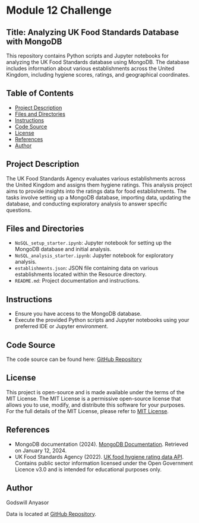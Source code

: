 # Module 12 Challenge

## Title: Analyzing UK Food Standards Database with MongoDB

This repository contains Python scripts and Jupyter notebooks for analyzing the UK Food Standards database using MongoDB. The database includes information about various establishments across the United Kingdom, including hygiene scores, ratings, and geographical coordinates.

## Table of Contents
- [Project Description](#project-description)
- [Files and Directories](#files-and-directories)
- [Instructions](#instructions)
- [Code Source](#code-source)
- [License](#license)
- [References](#references)
- [Author](#author)

## Project Description

The UK Food Standards Agency evaluates various establishments across the United Kingdom and assigns them hygiene ratings. This analysis project aims to provide insights into the ratings data for food establishments. The tasks involve setting up a MongoDB database, importing data, updating the database, and conducting exploratory analysis to answer specific questions.

## Files and Directories

- `NoSQL_setup_starter.ipynb`: Jupyter notebook for setting up the MongoDB database and initial analysis.
- `NoSQL_analysis_starter.ipynb`: Jupyter notebook for exploratory analysis.
- `establishments.json`: JSON file containing data on various establishments located within the Resource directory.
- `README.md`: Project documentation and instructions.

## Instructions

- Ensure you have access to the MongoDB database.
- Execute the provided Python scripts and Jupyter notebooks using your preferred IDE or Jupyter environment.

## Code Source

The code source can be found here: [GitHub Repository](https://github.com/AnyasorG/nosql-challenge.git)

## License

This project is open-source and is made available under the terms of the MIT License. The MIT License is a permissive open-source license that allows you to use, modify, and distribute this software for your purposes. For the full details of the MIT License, please refer to [MIT License](https://choosealicense.com/licenses/mit/).

## References

- MongoDB documentation (2024). [MongoDB Documentation](https://docs.mongodb.com/). Retrieved on January 12, 2024.
- UK Food Standards Agency (2022). [UK food hygiene rating data API](https://ratings.food.gov.uk/open-data/en-GB). Contains public sector information licensed under the Open Government Licence v3.0 and is intended for educational purposes only.

## Author

Godswill Anyasor

Data is located at [GitHub Repository](https://github.com/AnyasorG/nosql-challenge.git).

